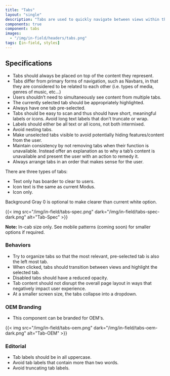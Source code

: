 ```yaml
---
title: "Tabs"
layout: "single"
description: "Tabs are used to quickly navigate between views within the same context."
components: true
component: tabs
images:
  - "/img/in-field/headers/tabs.png"
tags: [in-field, styles]
---
```


## Specifications

- Tabs should always be placed on top of the content they represent.
- Tabs differ from primary forms of navigation, such as Navbars, in that they are considered to be related to each other (i.e. types of media, genres of music, etc…)
- Users shouldn’t need to simultaneously see content from multiple tabs.
- The currently selected tab should be appropriately highlighted.
- Always have one tab pre-selected.
- Tabs should be easy to scan and thus should have short, meaningful labels or icons. Avoid long text labels that don’t truncate or wrap.
- Labels should either be all text or all icons, not both intermixed.
- Avoid nesting tabs.
- Make unselected tabs visible to avoid potentially hiding features/content from the user.
- Maintain consistency by not removing tabs when their function is unavailable. Instead offer an explanation as to why a tab’s content is unavailable and present the user with an action to remedy it.
- Always arrange tabs in an order that makes sense for the user.

There are three types of tabs:

- Text only has boarder to clear to users.
- Icon text is the same as current Modus.
- Icon only.

Background Gray 0 is optional to make clearer than current white option.

{{< img src="/img/in-field/tabs-spec.png" dark="/img/in-field/tabs-spec-dark.png" alt="Tab-Spec" >}}

**Note:** In-cab size only. See mobile patterns (coming soon) for smaller options if required.

### Behaviors

- Try to organize tabs so that the most relevant, pre-selected tab is also the left most tab.
- When clicked, tabs should transition between views and highlight the selected tab.
- Disabled tabs should have a reduced opacity.
- Tab content should not disrupt the overall page layout in ways that negatively impact user experience.
- At a smaller screen size, the tabs collapse into a dropdown.

### OEM Branding

- This component can be branded for OEM's.

{{< img src="/img/in-field/tabs-oem.png" dark="/img/in-field/tabs-oem-dark.png" alt="Tab-OEM" >}}

### Editorial

- Tab labels should be in all uppercase.
- Avoid tab labels that contain more than two words.
- Avoid truncating tab labels.

